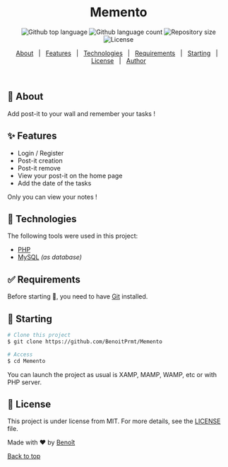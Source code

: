 <h1 align="center">Memento</h1>


<p align="center">
  <img alt="Github top language" src="https://img.shields.io/github/languages/top/BenoitPrmt/Memento?color=56BEB8">

  <img alt="Github language count" src="https://img.shields.io/github/languages/count/BenoitPrmt/Memento?color=56BEB8">

  <img alt="Repository size" src="https://img.shields.io/github/repo-size/BenoitPrmt/Memento?color=56BEB8">

  <img alt="License" src="https://img.shields.io/github/license/BenoitPrmt/Memento?color=56BEB8">
</p>

<p align="center">
  <a href="#dart-about">About</a> &#xa0; | &#xa0; 
  <a href="#sparkles-features">Features</a> &#xa0; | &#xa0;
  <a href="#rocket-technologies">Technologies</a> &#xa0; | &#xa0;
  <a href="#white_check_mark-requirements">Requirements</a> &#xa0; | &#xa0;
  <a href="#checkered_flag-starting">Starting</a> &#xa0; | &#xa0;
  <a href="#memo-license">License</a> &#xa0; | &#xa0;
  <a href="https://github.com/BenoitPrmt" target="_blank">Author</a>
</p>

<br>

## 🎯 About ##

Add post-it to your wall and remember your tasks !

## ✨ Features ##

- Login / Register
- Post-it creation
- Post-it remove
- View your post-it on the home page
- Add the date of the tasks

Only you can view your notes !


## 🚀 Technologies ##

The following tools were used in this project:

- [PHP](https://php.net/)
- [MySQL](https://www.mysql.com/) *(as database)*

## ✅ Requirements ##

Before starting 🏁, you need to have [Git](https://git-scm.com) installed.

## 🏁 Starting ##

```bash
# Clone this project
$ git clone https://github.com/BenoitPrmt/Memento

# Access
$ cd Memento
```

You can launch the project as usual is XAMP, MAMP, WAMP, etc or with PHP server.

## 📝 License ##

This project is under license from MIT. For more details, see the [LICENSE](LICENSE.md) file.


Made with ❤️ by <a href="https://github.com/BenoitPrmt" target="_blank">Benoît</a>

<a href="#top">Back to top</a>
